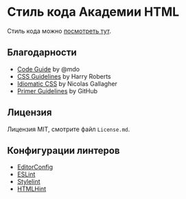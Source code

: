 # Стиль кода Академии HTML
Стиль кода можно [посмотреть тут](https://codeguide.academy/).

## Благодарности

* [Code Guide](http://codeguide.co) by @mdo
* [CSS Guidelines](http://cssguidelin.es) by Harry Roberts
* [Idiomatic CSS](https://github.com/necolas/idiomatic-css) by Nicolas Gallagher
* [Primer Guidelines](https://styleguide.github.com/primer/principles/) by GitHub

## Лицензия

Лицензия MIT, смотрите файл `License.md`.

## Конфигурации линтеров
* [EditorConfig](.editorconfig)
* [ESLint](https://github.com/htmlacademy/eslint-config-htmlacademy)
* [Stylelint](https://github.com/htmlacademy/stylelint-config-htmlacademy)
* [HTMLHint](https://github.com/htmlacademy/htmlhint-config-htmlacademy)
